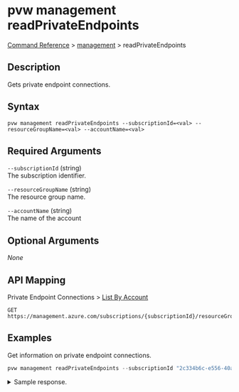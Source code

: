 # pvw management readPrivateEndpoints
[Command Reference](../../../README.md#command-reference) > [management](./main.md) > readPrivateEndpoints

## Description
Gets private endpoint connections.

## Syntax
```
pvw management readPrivateEndpoints --subscriptionId=<val> --resourceGroupName=<val> --accountName=<val>
```

## Required Arguments
`--subscriptionId` (string)  
The subscription identifier.

`--resourceGroupName` (string)  
The resource group name.

`--accountName` (string)  
The name of the account

## Optional Arguments
*None*

## API Mapping
Private Endpoint Connections > [List By Account](https://docs.microsoft.com/en-us/rest/api/purview/private-endpoint-connections/list-by-account)
```
GET https://management.azure.com/subscriptions/{subscriptionId}/resourceGroups/{resourceGroupName}/providers/Microsoft.Purview/accounts/{accountName}/privateEndpointConnections
```

## Examples
Get information on private endpoint connections.
```powershell
pvw management readPrivateEndpoints --subscriptionId "2c334b6c-e556-40ac-a4c0-c0d1d2e08ca0" --resourceGroupName "private" --accountName "taygan-private-pv"
```

<details><summary>Sample response.</summary>
<p>

```json
{
    "count": 1,
    "value": [
        {
            "id": "/subscriptions/SUBSCRIPTION_ID/resourceGroups/private/providers/Microsoft.Purview/accounts/taygan-private-pv/privateEndpointConnections/purview-pe-instance-a2dbee21-876d-43a4-b521-df9863a98553",
            "name": "purview-pe-instance-a2dbee21-876d-43a4-b521-df9863a98553",
            "properties": {
                "privateEndpoint": {
                    "id": "/subscriptions/SUBSCRIPTION_ID/resourceGroups/private/providers/Microsoft.Network/privateEndpoints/purview-pe-instance"
                },
                "privateLinkServiceConnectionState": {
                    "actionsRequired": "None",
                    "status": "Approved"
                },
                "provisioningState": "Succeeded"
            },
            "type": "Microsoft.Purview/accounts/privateEndpointConnections"
        }
    ]
}
```
</p>
</details>
